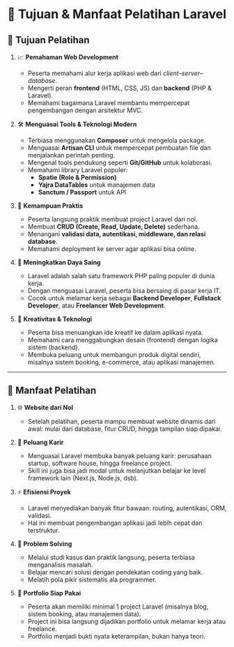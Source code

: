 # 🎯 Tujuan & Manfaat Pelatihan Laravel

## 🎯 Tujuan Pelatihan
1. 📈 **Pemahaman Web Development**  
   - Peserta memahami alur kerja aplikasi web dari *client–server–database*.  
   - Mengerti peran **frontend** (HTML, CSS, JS) dan **backend** (PHP & Laravel).  
   - Memahami bagaimana Laravel membantu mempercepat pengembangan dengan arsitektur MVC.  

2. 🛠 **Menguasai Tools & Teknologi Modern**  
   - Terbiasa menggunakan **Composer** untuk mengelola package.  
   - Menguasai **Artisan CLI** untuk mempercepat pembuatan file dan menjalankan perintah penting.  
   - Mengenal tools pendukung seperti **Git/GitHub** untuk kolaborasi.  
   - Memahami library Laravel populer:  
     - **Spatie (Role & Permission)**  
     - **Yajra DataTables** untuk manajemen data  
     - **Sanctum / Passport** untuk API  

3. 💪 **Kemampuan Praktis**  
   - Peserta langsung praktik membuat project Laravel dari nol.  
   - Membuat **CRUD (Create, Read, Update, Delete)** sederhana.  
   - Menangani **validasi data, autentikasi, middleware, dan relasi database**.  
   - Memahami deployment ke server agar aplikasi bisa online.  

4. 🚀 **Meningkatkan Daya Saing**  
   - Laravel adalah salah satu framework PHP paling populer di dunia kerja.  
   - Dengan menguasai Laravel, peserta bisa bersaing di pasar kerja IT.  
   - Cocok untuk melamar kerja sebagai **Backend Developer**, **Fullstack Developer**, atau **Freelancer Web Development**.  

5. 🎨 **Kreativitas & Teknologi**  
   - Peserta bisa menuangkan ide kreatif ke dalam aplikasi nyata.  
   - Memahami cara menggabungkan desain (frontend) dengan logika sistem (backend).  
   - Membuka peluang untuk membangun produk digital sendiri, misalnya sistem booking, e-commerce, atau aplikasi manajemen.  

---

## 🎁 Manfaat Pelatihan
1. 🌐 **Website dari Nol**  
   - Setelah pelatihan, peserta mampu membuat website dinamis dari awal: mulai dari database, fitur CRUD, hingga tampilan siap dipakai.  

2. 💼 **Peluang Karir**  
   - Menguasai Laravel membuka banyak peluang karir: perusahaan startup, software house, hingga freelance project.  
   - Skill ini juga bisa jadi modal untuk melanjutkan belajar ke level framework lain (Next.js, Node.js, dsb).  

3. ⚡ **Efisiensi Proyek**  
   - Laravel menyediakan banyak fitur bawaan: routing, autentikasi, ORM, validasi.  
   - Hal ini membuat pengembangan aplikasi jadi lebih cepat dan terstruktur.  

4. 🧠 **Problem Solving**  
   - Melalui studi kasus dan praktik langsung, peserta terbiasa menganalisis masalah.  
   - Belajar mencari solusi dengan pendekatan coding yang baik.  
   - Melatih pola pikir sistematis ala programmer.  

5. 📂 **Portfolio Siap Pakai**  
   - Peserta akan memiliki minimal 1 project Laravel (misalnya blog, sistem booking, atau manajemen data).  
   - Project ini bisa langsung dijadikan portfolio untuk melamar kerja atau freelance.  
   - Portfolio menjadi bukti nyata keterampilan, bukan hanya teori.  
